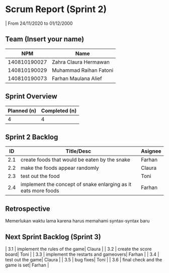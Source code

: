 # Scrum Report (Sprint 2)
| From 24/11/2020 to 01/12/2000

## Team (Insert your name)
| NPM           | Name        |
| ------------- |-------------|
| 140810190027  | Zahra Claura Hermawan    |
| 140810190029  | Muhammad Raihan Fatoni    |
| 140810190073  | Farhan Maulana Alief |

## Sprint Overview
| Planned (n)   | Completed (n) |
| ------------- |-------------- |
| 4             | 4             |

## Sprint 2 Backlog

| ID  | Title/Desc | Asignee | 
| --- | ---------- | ------- | 
| 2.1 | create foods that would be eaten by the snake | Farhan |
| 2.2 | make the foods appear randomly | Claura |
| 2.3 | test out the food| Toni |
| 2.4 | implement the concept of snake enlarging as it eats more foods| Farhan |

## Retrospective 

Memerlukan waktu lama karena harus memahami syntax-syntax baru

## Next Sprint Backlog (Sprint 3)
| 3.1 | implement the rules of the game| Claura |
| 3.2 | create the score board| Toni |
| 3.3 | implement the restarts and gameovers| Farhan |
| 3.4 | test out the game| Claura |
| 3.5 | bug fixes| Toni |
| 3.6 | final check and the game is set| Farhan |
